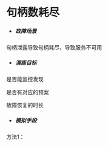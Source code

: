 # 句柄数耗尽

- ##### 故障场景

句柄泄露导致句柄耗尽，导致服务不可用

- ##### 演练目标

是否能监控发现

是否有对应的预案

故障恢复的时长

- ##### 模拟手段

方法1：
